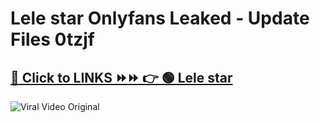 
 # Lele star Onlyfans Leaked - Update Files 0tzjf

## <h2><a href="https://clipsfans.com/Lele_star&ref=git">🔗 Click to LINKS ⏩⏩ 👉 🟢 Lele star </a></h2>

<a href="https://clipsfans.com/Lele_star&ref=git" rel="nofollow" data-target="animated-image.originalLink"><img src="https://i.ibb.co.com/xMMVF88/686577567.gif" alt="Viral Video Original" style="max-width: 100%; display: inline-block;" data-target="animated-image.originalImage"></a>

